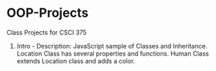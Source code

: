 # OOP-Projects
Class Projects for CSCI 375

1) Intro - Description:
    JavaScript sample of Classes and Inheritance.
    Location Class has several properties and functions.
    Human Class extends Location class and adds a color.
